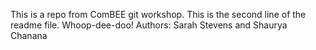 This is a repo from ComBEE git workshop.
This is the second line of the readme file. Whoop-dee-doo!
Authors: Sarah Stevens and Shaurya Chanana
